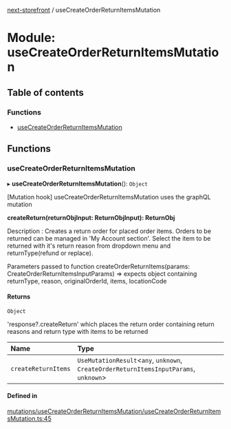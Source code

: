 [next-storefront](../README.md) / useCreateOrderReturnItemsMutation

# Module: useCreateOrderReturnItemsMutation

## Table of contents

### Functions

- [useCreateOrderReturnItemsMutation](useCreateOrderReturnItemsMutation.md#usecreateorderreturnitemsmutation)

## Functions

### useCreateOrderReturnItemsMutation

▸ **useCreateOrderReturnItemsMutation**(): `Object`

[Mutation hook] useCreateOrderReturnItemsMutation uses the graphQL mutation

<b>createReturn(returnObjInput: ReturnObjInput): ReturnObj</b>

Description : Creates a return order for placed order items. Orders to be returned can be managed in 'My Account section'.
Select the item to be returned with it's return reason from dropdown menu and returnType(refund or replace).

Parameters passed to function createOrderReturnItems(params: CreateOrderReturnItemsInputParams) => expects object containing returnType, reason, originalOrderId, items, locationCode

#### Returns

`Object`

'response?.createReturn' which places the return order containing return reasons and return type with items to be returned

| Name                | Type                                                                                   |
| :------------------ | :------------------------------------------------------------------------------------- |
| `createReturnItems` | `UseMutationResult`<`any`, `unknown`, `CreateOrderReturnItemsInputParams`, `unknown`\> |

#### Defined in

[mutations/useCreateOrderReturnItemsMutation/useCreateOrderReturnItemsMutation.ts:45](https://github.com/KiboSoftware/nextjs-storefront/blob/561a164/hooks/mutations/useCreateOrderReturnItemsMutation/useCreateOrderReturnItemsMutation.ts#L45)
